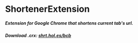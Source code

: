 ShortenerExtension
==================
<h5>Extension for Google Chrome that shortens current tab's url.</h5>
<h5>Download .crx: <a href="http://shrt.hol.es/bcb">shrt.hol.es/bcb</a></h5>
